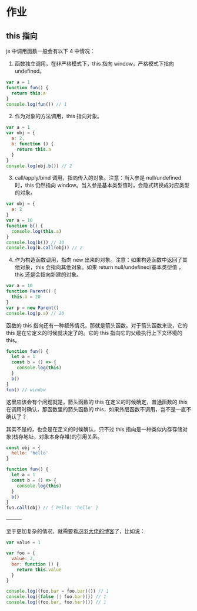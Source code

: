 # 作业

## this 指向

js 中调用函数一般会有以下 4 中情况：

1. 函数独立调用，在非严格模式下，this 指向 window，严格模式下指向 undefined。

```js
var a = 1
function fun() {
  return this.a
}
console.log(fun()) // 1
```

2. 作为对象的方法调用，this 指向对象。

```js
var a = 1
var obj = {
  a: 2,
  b: function () {
    return this.a
  }
}
console.log(obj.b()) // 2
```

3. call/apply/bind 调用，指向传入的对象。注意：当入参是 null/undefined 时，this 仍然指向 window。当入参是基本类型值时，会隐式转换成对应类型的对象。

```js
var obj = {
  a: 2
}
var a = 10
function b() {
  console.log(this.a)
}
console.log(b()) // 10
console.log(b.call(obj)) // 2
```

4. 作为构造函数调用，指向 new 出来的对象。注意：如果构造函数中返回了其他对象，this 会指向其他对象。如果 return null/undefined/基本类型值 ，this 还是会指向新建的对象。

```js
var a = 10
function Parent() {
  this.a = 20
}
var p = new Parent()
console.log(p.a) // 20
```

函数的 this 指向还有一种额外情况，那就是箭头函数。对于箭头函数来说，它的 this 是在它定义的时候就决定了的。它的 this 指向它的父级执行上下文环境的 this。

```js
function fun() {
  let a = 1
  const b = () => {
    console.log(this)
  }
  b()
}
fun() // window
```

这里应该会有个问题就是，箭头函数的 this 在定义的时候确定，普通函数的 this 在调用时确认，那函数里的箭头函数的 this，如果外层函数不调用，岂不是一直不确认了？

其实不是的，也会是在定义的时候确认，只不过 this 指向是一种类似内存存储对象(栈存地址，对象本身存堆)的引用关系。

```js
const obj = {
  hello: 'hello'
}

function fun() {
  let a = 1
  const b = () => {
    console.log(this)
  }
  b()
}
fun.call(obj) // { hello: 'hello' }
```

———

至于更加复杂的情况，就需要看[冴羽大佬的博客](https://github.com/mqyqingfeng/Blog/issues/7)了，比如说：

```js
var value = 1

var foo = {
  value: 2,
  bar: function () {
    return this.value
  }
}

console.log((foo.bar = foo.bar)()) // 1
console.log((false || foo.bar)()) // 1
console.log((foo.bar, foo.bar)()) // 1
```

